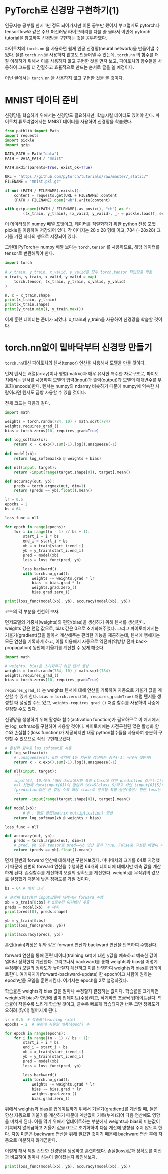 # PyTorch로 신경망 구현하기(1)

인공지능 공부를 한지 1년 정도 되어가지만 이론 공부만 했어서 부끄럽게도 pytorch나 tensorflow와 같은 주요 머신러닝 라이브러리를 다룰 줄 몰라서 이번에 pytorch tutorial을 참고하여 신경망을 구현하는 것을 공부하였다. 

 파이토치의 `torch.nn` 을 사용하면 쉽게 인공 신경망(neural network)을 만들어낼 수 있다. 물론 `torch.nn` 을 사용하지 않고도 만들어낼 수 있는데, `torch.nn` 의 함수를 더 잘 이해하기 위해서 이를 사용하지 않고 구현한 것을 먼저 보고, 파이토치의 함수들을 사용하여 코드를 더 간결하고 효율적으로 만드는 순서로 글을 쓸 예정이다.

이번 글에서는 `torch.nn` 을 사용하지 않고 구현한 것을 볼 것이다. 

# MNIST 데이터 준비

신경망을 학습하기 위해서는 신경망도 필요하지만, 학습시킬 데이터도 있어야 한다. 파이토치 튜토리얼에서는 MNIST 데이터를 사용하여 신경망을 학습했다. 

```python
from pathlib import Path
import requests
import pickle
import gzip

DATA_PATH = Path("data")
PATH = DATA_PATH / "mnist"

PATH.mkdir(parents=True, exist_ok=True)

URL = "https://github.com/pytorch/tutorials/raw/master/_static/"
FILENAME = "mnist.pkl.gz"

if not (PATH / FILENAME).exists():
    content = requests.get(URL + FILENAME).content
    (PATH / FILENAME).open("wb").write(content)

with gzip.open((PATH / FILENAME).as_posix(), "rb") as f:
        ((x_train, y_train), (x_valid, y_valid), _) = pickle.load(f, encoding="latin-1")
```

이 데이터셋은 numpy 배열 포맷이고, 데이터를 직렬화하기 위한 python 전용 포맷 pickle을 이용하여 저장되어 있다. 각 이미지는 28 x 28 형태 이고, 784 (=28x28) 크기를 가진 하나의 행으로 저장되어 있다.

그런데 PyTorch는 numpy 배열 보다는 `torch.tensor` 를 사용하므로, 해당 데이터를 tensor로 변환해줘야 한다. 

```python
import torch

# x_train, y_train, x_valid, y_valid를 모두 torch.tensor 타입으로 바꿈
x_train, y_train, x_valid, y_valid = map(
    torch.tensor, (x_train, y_train, x_valid, y_valid)
)

n, c = x_train.shape
print(x_train, y_train)
print(x_train.shape)
print(y_train.min(), y_train.max())
```

이제 훈련 데이터는 준비가 되었다. x_train과 y_train을 사용하여 신경망을 학습할 것이다. 

# torch.nn없이 밑바닥부터 신경망 만들기

`torch.nn`대신 파이토치의 텐서(tensor) 연산을 사용해서 모델을 만들 것이다. 

먼저 텐서는 배열(array)이나 행렬(matrix)과 매우 유사한 특수한 자료구조로, 파이토치에서는 텐서를 사용하여 모델의 입력(input)과 출력(output)과 모델의 매개변수를 부호화(encode)한다. 텐서는 numpy의 ndarray 비슷하기 때문에 numpy에 익숙한 사람이라면 텐서도 금방 사용할 수 있을 것이다. 

전체 코드는 다음과 같다. 

```python
import math

weights = torch.randn(784, 10) / math.sqrt(784)
weights.requires_grad_()
bias = torch.zeros(10, requires_grad=True)

def log_softmax(x):
    return x - x.exp().sum(-1).log().unsqueeze(-1)

def model(xb):
    return log_softmax(xb @ weights + bias)

def nll(input, target):
    return -input[range(target.shape[0]), target].mean() 

def accuracy(out, yb):
    preds = torch.argmax(out, dim=1)
    return (preds == yb).float().mean()

lr = 0.5 
epochs = 2 
bs = 64 

loss_func = nll

for epoch in range(epochs):
    for i in range((n - 1) // bs + 1):
        start_i = i * bs
        end_i = start_i + bs
        xb = x_train[start_i:end_i]
        yb = y_train[start_i:end_i]
        pred = model(xb)
        loss = loss_func(pred, yb)

        loss.backward()
        with torch.no_grad():
            weights -= weights.grad * lr
            bias -= bias.grad * lr
            weights.grad.zero_()
            bias.grad.zero_()

print(loss_func(model(xb), yb), accuracy(model(xb), yb))
```

코드의 각 부분을 천천히 보자.

먼저모델의 가중치(weights)와 편향(bias)을 생성하기 위해 텐서를 생성한다. weights 값은 랜덤 값으로, bias 값은 0으로 초기화해주었다. 그리고 파이토치에서는 기울기(gradient)값을 알아서 계산해주는 편리한 기능을 제공하는데, 텐서에 행해지는 모든 연산을 기록하게 하고, 이를 이용해서 자동으로 역전파(역방향 전파;back-propagation) 동안에 기울기를 계산할 수 있게 해준다. 

```python
import math

# weights, bias를 초기화하기 위한 텐서 생성
weights = torch.randn(784, 10) / math.sqrt(784)
weights.requires_grad_()
bias = torch.zeros(10, requires_grad=True)
```

`requires_grad_()` 는 weights 텐서에 대해 연산을 기록하여 자동으로 기울기 값을 계산할 수 있게 한다. `bias = torch.zeros(10, requires_grad=True)` 처럼 텐서를 생성할 때 설정할 수도 있고, `weights.requires_grad_()` 처럼 함수를 사용하여 나중에 설정할 수도 있다.

신경망을 생성하기 위해 활성화 함수(activation function)가 필요하므로 이 예시에서는 log_softmax를 구현하여 사용할 것이다. 파이토치에는 사전구현된 많은 활성화 함수와 손실함수(loss function)가 제공되지만 내장 python함수들을 사용하여 충분히 구현할 수 있으므로 직접 구현해보겠다. 

```python
# 활성화 함수로 los_softmax를 사용
def log_softmax(x):
    # .unsqueeze(n): n의 위치에 1인 차원을 생성하는 함수(-1: 뒤에서 첫번째)
    return x - x.exp().sum(-1).log().unsqueeze(-1)

def nll(input, target):
	'''
	input(64, 10)에서 (해당 data에서의 특정 class에 대한 prediction 값)*(-1)을 return
	ex) 첫번째 data(input[0])의 정답이 idx=5(class 6)라고 하면 (input[0][5]의 값)*(-1)을 return하게 됨
	(prediction값은 큰 값일 수록 해당 class로 분류될 확률 높은(좋은) 반면 loss는 클수록 안 좋기 때문에 -1을 곱함) 
	'''
    return -input[range(target.shape[0]), target].mean()

def model(xb):
		# @ : 행렬 곱셉(matrix multiplication) 연산
    return log_softmax(xb @ weights + bias)

loss_func = nll

def accuracy(out, yb):
    preds = torch.argmax(out, dim=1)
    # pred, yb 모두 tensor로 pred==yb 연산 결과 True, False로 구성된 배열이 나올 것
    return (preds == yb).float().mean()
```

먼저 한번의 forward 연산에 대해서만 구현해보겠다. 미니배치의 크기를 64로 지정했기 때문에 한번의 forward 연산을 수행하면 64개의 데이터에 대해서만 예측 값을 계산하게 된다. 손실함수를 계산하여 모델의 정확도를 계산한다. weights를 무작위의 값으로 설정했기 때문에 낮은 정확도를 가질 것이다. 

```python
bs = 64 # 배치 크기

# 첫번째 batch의 input값들에 대해서만 forward 수행
xb = x_train[0:bs] # x로부터 미니배치 추출
preds = model(xb)  # 예측
print(preds[0], preds.shape)

yb = y_train[0:bs]
print(loss_func(preds, yb))

print(accuracy(preds, yb))
```

훈련(train)과정은 위와 같은 forward 연산과 backward 연산을 반복하여 수행된다. 

forward 연산을 통해 훈련 데이터(training set)에 대한 y값을 예측하고 예측한 값이 얼마나 정확한지 계산한다. 그리고나서 backward를 통해 weights과 bias을 어떻게 수정해야 모델의 정확도가 높아질지 계산하고 이를 반영하여 weights과 bias를 업데이트한다. 여기까지가(forward-backward-update) 한 epoch이고 사람이 원하는 epoch만큼 모델을 훈련시킨다. 여기서는 epoch을 2로 설정하겠다. 

학습률은 weights과 bias 값을 얼마나 수정할지 결정하는 값이다. 학습률을 크게하면 weights과 bias가 한번에 많이 업데이트(수정)되고, 작게하면 조금씩 업데이트된다. 학습률이 작을수록 느리게 학습될 것이고, 클수록 빠르게 학습되지만 너무 크면 정확도가 오히려 (많이) 떨어지게 된다. 

```python
lr = 0.5  # 학습률(learning rate)
epochs = 2  # 훈련에 사용할 에폭(epoch) 수

for epoch in range(epochs):
    for i in range((n - 1) // bs + 1):
        start_i = i * bs
        end_i = start_i + bs
        xb = x_train[start_i:end_i]
        yb = y_train[start_i:end_i]
        pred = model(xb)
        loss = loss_func(pred, yb)

        loss.backward()
        with torch.no_grad():
            weights -= weights.grad * lr
            bias -= bias.grad * lr
            weights.grad.zero_()
            bias.grad.zero_()
```

위에서 weights과 bias를 업데이트하기 위해서 기울기(gradient)를 계산할 때, 둘은 항상 자동으로 기울기를 계산하기 때문에 계산값이 기록(누계)되어 다음 연산에도 영향을 미치게 된다. 이를 막기 위해서 업데이트하는 부분에서 weights과 bias의 미분값이 기록되지 않게끔하고 기울기 값을 0으로 초기화하여 다음 계산에 영향을 주지 않도록 한다. 자동 미분은 backward 연산을 위해 필요한 것이기 때문에 backward 연산 후에 자동으로 미분하지 않게끔한다. 

이렇게 해서 제일 간단한 신경망을 생성하고 훈련하였다. 손실(loss)값과 정확도를 이전과 비교하여 얼마나 성능이 좋아졌는지 확인해보자.

```python
print(loss_func(model(xb), yb), accuracy(model(xb), yb))
```

